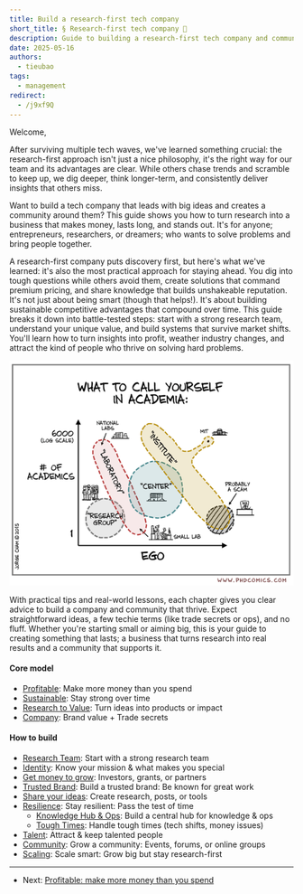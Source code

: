 ```yaml
---
title: Build a research-first tech company
short_title: § Research-first tech company 🧪
description: Guide to building a research-first tech company and community by turning ideas into impact, building a trusted brand, and fostering growth.
date: 2025-05-16
authors:
  - tieubao
tags:
  - management
redirect:
  - /j9xf9Q
---
```


Welcome,

After surviving multiple tech waves, we've learned something crucial: the research-first approach isn't just a nice philosophy, it's the right way for our team and its advantages are clear. While others chase trends and scramble to keep up, we dig deeper, think longer-term, and consistently deliver insights that others miss.

Want to build a tech company that leads with big ideas and creates a community around them? This guide shows you how to turn research into a business that makes money, lasts long, and stands out. It's for anyone; entrepreneurs, researchers, or dreamers; who wants to solve problems and bring people together.

A research-first company puts discovery first, but here's what we've learned: it's also the most practical approach for staying ahead. You dig into tough questions while others avoid them, create solutions that command premium pricing, and share knowledge that builds unshakeable reputation. It's not just about being smart (though that helps!). It's about building sustainable competitive advantages that compound over time. This guide breaks it down into battle-tested steps: start with a strong research team, understand your unique value, and build systems that survive market shifts. You'll learn how to turn insights into profit, weather industry changes, and attract the kind of people who thrive on solving hard problems.

![](assets/phd051815s.gif)

With practical tips and real-world lessons, each chapter gives you clear advice to build a company and community that thrive. Expect straightforward ideas, a few techie terms (like trade secrets or ops), and no fluff. Whether you're starting small or aiming big, this is your guide to creating something that lasts; a business that turns research into real results and a community that supports it.

#### Core model

- [Profitable](profitable.md): Make more money than you spend
- [Sustainable](sustainable.md): Stay strong over time
- [Research to Value](research-value.md): Turn ideas into products or impact
- [Company](company.md): Brand value + Trade secrets

#### How to build

- [Research Team](research-consulting.md): Start with a strong research team
- [Identity](identity.md): Know your mission & what makes you special
- [Get money to grow](funding.md): Investors, grants, or partners
- [Trusted Brand](brand.md): Build a trusted brand: Be known for great work
- [Share your ideas](sharing-ideas.md): Create research, posts, or tools
- [Resilience](resilience.md): Stay resilient: Pass the test of time
  - [Knowledge Hub & Ops](knowledge-hub.md): Build a central hub for knowledge & ops
  - [Tough Times](tough-times.md): Handle tough times (tech shifts, money issues)
- [Talent](talent.md): Attract & keep talented people
- [Community](community.md): Grow a community: Events, forums, or online groups
- [Scaling](scaling.md): Scale smart: Grow big but stay research-first

---

- Next: [Profitable: make more money than you spend](profitable.md)
